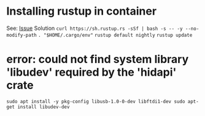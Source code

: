 # Installing rustup in container
See: [Issue](https://github.com/rust-lang/rustup/issues/2040)
Solution `curl https://sh.rustup.rs -sSf | bash -s -- -y --no-modify-path`
`. "$HOME/.cargo/env"`
`rustup default nightly`
`rustup update`

# error: could not find system library 'libudev' required by the 'hidapi' crate
``sudo apt install -y pkg-config libusb-1.0-0-dev libftdi1-dev
sudo apt-get install libudev-dev``